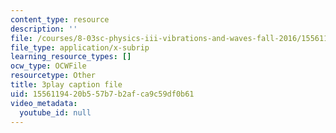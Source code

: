 ```yaml
---
content_type: resource
description: ''
file: /courses/8-03sc-physics-iii-vibrations-and-waves-fall-2016/1556119420b557b7b2afca9c59df0b61_Dlhma3z57SA.vtt
file_type: application/x-subrip
learning_resource_types: []
ocw_type: OCWFile
resourcetype: Other
title: 3play caption file
uid: 15561194-20b5-57b7-b2af-ca9c59df0b61
video_metadata:
  youtube_id: null
---
```

